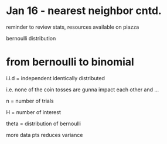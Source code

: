 # Jan 16 - nearest neighbor cntd.

reminder to review stats, resources available on piazza

bernoulli distribution

# from bernoulli to binomial
i.i.d = independent identically distributed

i.e. none of the coin tosses are gunna impact each other and ...

n = number of trials

H = number of interest

theta = distribution of bernoulli


more data pts reduces variance
